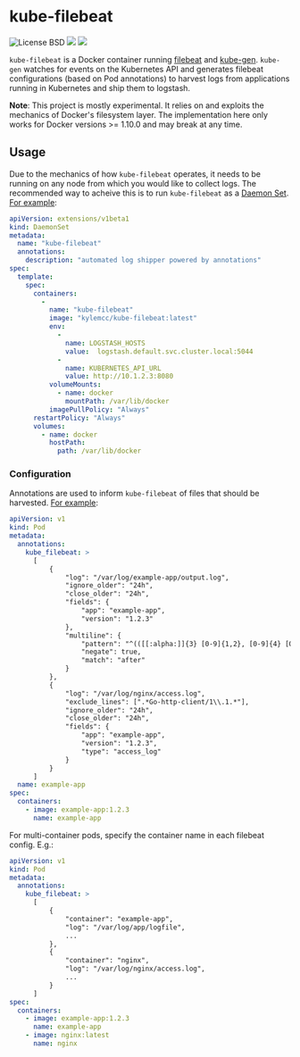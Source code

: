 # kube-filebeat

![License BSD](https://img.shields.io/badge/license-BSD-red.svg?style=flat) [![](https://img.shields.io/docker/stars/kylemcc/kube-filebeat.svg?style=flat)](https://hub.docker.com/r/kylemcc/kube-filebeat 'DockerHub') [![](https://img.shields.io/docker/pulls/kylemcc/kube-filebeat.svg?style=flat)](https://hub.docker.com/r/kylemcc/kube-filebeat 'DockerHub')

`kube-filebeat` is a Docker container running [filebeat][1] and [kube-gen][2]. `kube-gen` watches for events on the Kubernetes API and generates filebeat configurations (based on Pod annotations) to harvest logs from applications running in Kubernetes and ship them to logstash.

**Note**: This project is mostly experimental. It relies on and exploits the mechanics of Docker's filesystem layer. The implementation here only works for Docker versions >= 1.10.0 and may break at any time.

## Usage

Due to the mechanics of how `kube-filebeat` operates, it needs to be running on any node from which you would like to collect logs. The recommended way to acheive this is to run `kube-filebeat` as a [Daemon Set][3]. [For example][4]:

```yaml
apiVersion: extensions/v1beta1
kind: DaemonSet
metadata:
  name: "kube-filebeat"
  annotations:
    description: "automated log shipper powered by annotations"
spec:
  template:
    spec:
      containers:
        -
          name: "kube-filebeat"
          image: "kylemcc/kube-filebeat:latest"
          env:
            -
              name: LOGSTASH_HOSTS
              value:  logstash.default.svc.cluster.local:5044
            -
              name: KUBERNETES_API_URL
              value: http://10.1.2.3:8080
          volumeMounts:
            - name: docker
              mountPath: /var/lib/docker
          imagePullPolicy: "Always"
      restartPolicy: "Always"
      volumes:
        - name: docker
          hostPath:
            path: /var/lib/docker
```

### Configuration

Annotations are used to inform `kube-filebeat` of files that should be harvested. [For example][5]:

```yaml
apiVersion: v1
kind: Pod
metadata:
  annotations:
    kube_filebeat: >
      [
          {
              "log": "/var/log/example-app/output.log",
              "ignore_older": "24h",
              "close_older": "24h",
              "fields": {
                  "app": "example-app",
                  "version": "1.2.3"
              },
              "multiline": {
                  "pattern": "^(([[:alpha:]]{3} [0-9]{1,2}, [0-9]{4} [0-9]{1,2}:[0-9]{2}:[0-9]{2})|([0-9]{4}-[0-9]{2}-[0-9]{2}))",
                  "negate": true,
                  "match": "after"
              }
          },
          {
              "log": "/var/log/nginx/access.log",
              "exclude_lines": [".*Go-http-client/1\\.1.*"],
              "ignore_older": "24h",
              "close_older": "24h",
              "fields": {
                  "app": "example-app",
                  "version": "1.2.3",
                  "type": "access_log"
              }
          }
      ]
  name: example-app
spec:
  containers:
    - image: example-app:1.2.3
      name: example-app

```

For multi-container pods, specify the container name in each filebeat config. E.g.:
```yaml
apiVersion: v1
kind: Pod
metadata:
  annotations:
    kube_filebeat: >
      [
          {
              "container": "example-app",
              "log": "/var/log/app/logfile",
              ...
          },
          {
              "container": "nginx",
              "log": "/var/log/nginx/access.log",
              ...
          }
      ]
spec:
  containers:
    - image: example-app:1.2.3
      name: example-app
    - image: nginx:latest
      name: nginx
```

[1]: https://github.com/elastic/beats/tree/master/filebeat
[2]: https://github.com/kylemcc/kube-gen
[3]: http://kubernetes.io/docs/admin/daemons/
[4]: https://github.com/kylemcc/kube-filebeat/blob/master/kube-filebeat-daemonset.yaml
[5]: https://github.com/kylemcc/kube-filebeat/blob/master/example-pod.yaml
